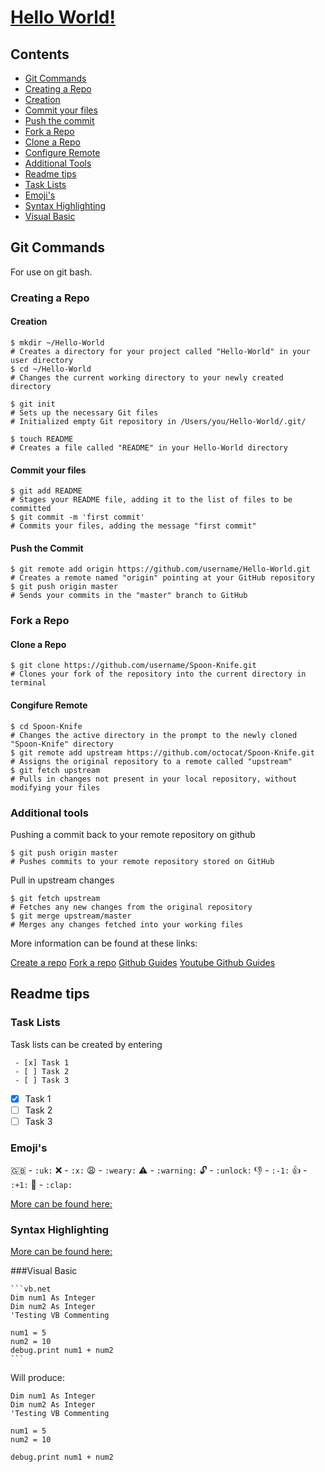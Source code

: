 # [Hello World!](https://github.com/penfold1992/Hello-World)

## Contents
 - [Git Commands](#git-commands)
  - [Creating a Repo](#creating-a-repo)
   - [Creation](#creation)
   - [Commit your files](#commit-your-files)
   - [Push the commit](#push-the-commit)
  - [Fork a Repo](#fork-a-repo)
   - [Clone a Repo](#clone-a-repo)
   - [Configure Remote](#configure-remote)
  - [Additional Tools](#additional-tools)
 - [Readme tips](#readme-tips)
  - [Task Lists](#task-lists)
  - [Emoji's](#emojis)
  - [Syntax Highlighting](#syntax-highlighting)
   - [Visual Basic](#visual-basic)

## Git Commands
For use on git bash.

### Creating a Repo

#### Creation

```
$ mkdir ~/Hello-World
# Creates a directory for your project called "Hello-World" in your user directory
$ cd ~/Hello-World
# Changes the current working directory to your newly created directory

$ git init
# Sets up the necessary Git files
# Initialized empty Git repository in /Users/you/Hello-World/.git/

$ touch README
# Creates a file called "README" in your Hello-World directory
```

#### Commit your files

```
$ git add README
# Stages your README file, adding it to the list of files to be committed
$ git commit -m 'first commit'
# Commits your files, adding the message "first commit"
```

#### Push the Commit

```
$ git remote add origin https://github.com/username/Hello-World.git
# Creates a remote named "origin" pointing at your GitHub repository
$ git push origin master
# Sends your commits in the "master" branch to GitHub
```

### Fork a Repo

#### Clone a Repo

```
$ git clone https://github.com/username/Spoon-Knife.git
# Clones your fork of the repository into the current directory in terminal
```

#### Congifure Remote

```
$ cd Spoon-Knife
# Changes the active directory in the prompt to the newly cloned "Spoon-Knife" directory
$ git remote add upstream https://github.com/octocat/Spoon-Knife.git
# Assigns the original repository to a remote called "upstream"
$ git fetch upstream
# Pulls in changes not present in your local repository, without modifying your files
```

### Additional tools

Pushing a commit back to your remote repository on github

```
$ git push origin master
# Pushes commits to your remote repository stored on GitHub
```

Pull in upstream changes

```
$ git fetch upstream
# Fetches any new changes from the original repository
$ git merge upstream/master
# Merges any changes fetched into your working files
```

More information can be found at these links:

[Create a repo](https://help.github.com/articles/create-a-repo)
[Fork a repo](https://help.github.com/articles/fork-a-repo)
[Github Guides](https://guides.github.com)
[Youtube Github Guides](https://www.youtube.com/user/GitHubGuides)

## Readme tips

### Task Lists
Task lists can be created by entering
```
 - [x] Task 1
 - [ ] Task 2
 - [ ] Task 3
```
 - [x] Task 1
 - [ ] Task 2
 - [ ] Task 3
 
### Emoji's
 :uk: - `:uk:`
 :x: - `:x:`
 :weary: - `:weary:`
 :warning: - `:warning:`
 :unlock: - `:unlock:`
 :-1: - `:-1:`
 :+1: - `:+1:`
 :clap: - `:clap:`
 
 [More can be found here:](https://github.com/scotch-io/All-Github-Emoji-Icons)
 
### Syntax Highlighting
 [More can be found here:](http://tinker.kotaweaver.com/blog/?p=152)
 
###Visual Basic

	```vb.net
	Dim num1 As Integer
	Dim num2 As Integer
	'Testing VB Commenting
	
	num1 = 5
	num2 = 10
	debug.print num1 + num2
	```

Will produce:
	
```vb.net
Dim num1 As Integer
Dim num2 As Integer
'Testing VB Commenting

num1 = 5
num2 = 10

debug.print num1 + num2
```